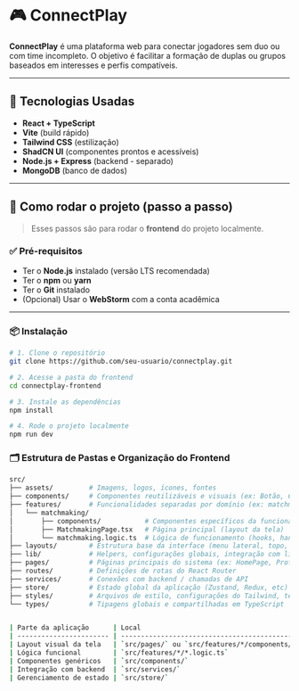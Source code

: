 # 🎮 ConnectPlay

**ConnectPlay** é uma plataforma web para conectar jogadores sem duo ou com time incompleto. O objetivo é facilitar a formação de duplas ou grupos baseados em interesses e perfis compatíveis.

---

## 🚀 Tecnologias Usadas

- **React + TypeScript**
- **Vite** (build rápido)
- **Tailwind CSS** (estilização)
- **ShadCN UI** (componentes prontos e acessíveis)
- **Node.js + Express** (backend - separado)
- **MongoDB** (banco de dados)

---

## 🧰 Como rodar o projeto (passo a passo)

> Esses passos são para rodar o **frontend** do projeto localmente.

### ✅ Pré-requisitos

- Ter o **Node.js** instalado (versão LTS recomendada)
- Ter o **npm** ou **yarn**
- Ter o **Git** instalado
- (Opcional) Usar o **WebStorm** com a conta acadêmica

---

### 📦 Instalação

```bash
# 1. Clone o repositório
git clone https://github.com/seu-usuario/connectplay.git

# 2. Acesse a pasta do frontend
cd connectplay-frontend

# 3. Instale as dependências
npm install

# 4. Rode o projeto localmente
npm run dev
```

### 🗂️ Estrutura de Pastas e Organização do Frontend


```bash
src/
├── assets/         # Imagens, logos, ícones, fontes
├── components/     # Componentes reutilizáveis e visuais (ex: Botão, Card, Modal)
├── features/       # Funcionalidades separadas por domínio (ex: matchmaking, chat, perfil)
│   └── matchmaking/
│       ├── components/           # Componentes específicos da funcionalidade
│       ├── MatchmakingPage.tsx   # Página principal (layout da tela)
│       └── matchmaking.logic.ts  # Lógica de funcionamento (hooks, handlers, chamadas API)
├── layouts/        # Estrutura base da interface (menu lateral, topo, etc.)
├── lib/            # Helpers, configurações globais, integração com libs externas (ex: axios)
├── pages/          # Páginas principais do sistema (ex: HomePage, ProfilePage)
├── routes/         # Definições de rotas do React Router
├── services/       # Conexões com backend / chamadas de API
├── store/          # Estado global da aplicação (Zustand, Redux, etc)
├── styles/         # Arquivos de estilo, configurações do Tailwind, temas
└── types/          # Tipagens globais e compartilhadas em TypeScript


| Parte da aplicação      | Local                                        | Descrição                                                                  |
| ----------------------- | -------------------------------------------- | -------------------------------------------------------------------------- |
| Layout visual da tela   | `src/pages/` ou `src/features/*/components/` | JSX e Tailwind. Exibe o que o usuário vê, sem lógica pesada.               |
| Lógica funcional        | `src/features/*/*.logic.ts`                  | Toda regra de negócio (hooks, validação, chamadas API, controle de estado) |
| Componentes genéricos   | `src/components/`                            | Componentes reutilizáveis em diversas partes da aplicação                  |
| Integração com backend  | `src/services/`                              | Funções que fazem fetch/post no backend (Express/MongoDB)                  |
| Gerenciamento de estado | `src/store/`                                 | Zustand ou Redux, caso necessário manter dados globais                     |

```